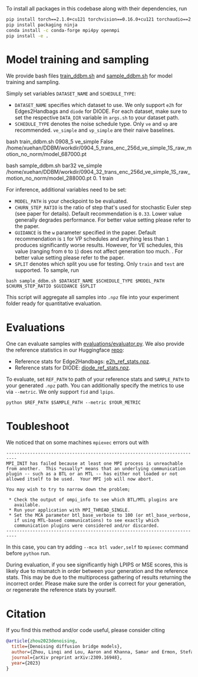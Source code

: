 

To install all packages in this codebase along with their dependencies, run
```sh
pip install torch==2.1.0+cu121 torchvision==0.16.0+cu121 torchaudio==2.1.0 --index-url https://download.pytorch.org/whl/cu121
pip install packaging ninja
conda install -c conda-forge mpi4py openmpi
pip install -e .
```

# Model training and sampling

We provide bash files [train_ddbm.sh](train_ddbm.sh) and [sample_ddbm.sh](sample_ddbm.sh) for model training and sampling. 

Simply set variables `DATASET_NAME` and `SCHEDULE_TYPE`:
- `DATASET_NAME` specifies which dataset to use. We only support `e2h` for Edges2Handbags and `diode` for DIODE. For each dataset, make sure to set the respective `DATA_DIR` variable in `args.sh` to your dataset path.
- `SCHEDULE_TYPE` denotes the noise schedule type. Only `ve` and `vp` are recommended. `ve_simple` and `vp_simple` are their naive baselines.



bash train_ddbm.sh 0908_5 ve_simple False /home/xuehan/DDBM/workdir/0904_5_trans_enc_256d_ve_simple_1S_raw_motion_no_norm/model_687000.pt





bash sample_ddbm.sh bar32 ve_simple /home/xuehan/DDBM/workdir/0904_32_trans_enc_256d_ve_simple_1S_raw_motion_no_norm/model_288000.pt 0. 1 train










For inference, additional variables need to be set:
- `MODEL_PATH` is your checkpoint to be evaluated.
- `CHURN_STEP_RATIO` is the ratio of step that's used for stochastic Euler step (see paper for details). Default recommendation is `0.33`. Lower value generally degrades performance. For better value setting please refer to the paper.
- `GUIDANCE` is the `w` parameter specified in the paper. Default recommendation is `1` for VP schedules and anything less than `1` produces significantly worse results. However, for VE schedules, this value (ranging from `0` to `1`) does not affect generation too much. . For better value setting please refer to the paper.
- `SPLIT` denotes which split you use for testing. Only `train` and `test` are supported.
To sample, run
```
bash sample_ddbm.sh $DATASET_NAME $SCHEDULE_TYPE $MODEL_PATH $CHURN_STEP_RATIO $GUIDANCE $SPLIT
```
This script will aggregate all samples into `.npz` file into your experiment folder ready for quantitative evaluation.













# Evaluations

One can evaluate samples with [evaluations/evaluator.py](evaluations/evaluator.py). We also provide the reference statistics in our Huggingface [repo](https://huggingface.co/alexzhou907/DDBM):
- Reference stats for Edge2Handbags: [e2h_ref_stats.npz](https://huggingface.co/alexzhou907/DDBM/resolve/main/edges2handbags_ref_64_data.npz).
- Reference stats for DIODE: [diode_ref_stats.npz](https://huggingface.co/alexzhou907/DDBM/resolve/main/diode_ref_256_data.npz).

To evaluate, set `REF_PATH` to path of your reference stats and `SAMPLE_PATH` to your generated `.npz` path. You can additionally specify the metrics to use via `--metric`. We only support `fid` and `lpips`.
```
python $REF_PATH $SAMPLE_PATH --metric $YOUR_METRIC
```

# Toubleshoot

We noticed that on some machines `mpiexec` errors out with
```
--------------------------------------------------------------------------
MPI_INIT has failed because at least one MPI process is unreachable
from another.  This *usually* means that an underlying communication
plugin -- such as a BTL or an MTL -- has either not loaded or not
allowed itself to be used.  Your MPI job will now abort.

You may wish to try to narrow down the problem;  

 * Check the output of ompi_info to see which BTL/MTL plugins are
   available.
 * Run your application with MPI_THREAD_SINGLE.  
 * Set the MCA parameter btl_base_verbose to 100 (or mtl_base_verbose,
   if using MTL-based communications) to see exactly which
   communication plugins were considered and/or discarded.
--------------------------------------------------------------------------
```

In this case, you can try adding `--mca btl vader,self` to `mpiexec` command before `python` run.

During evaluation, if you see significantly high LPIPS or MSE scores, this is likely due to mismatch in order between your generation and the reference stats. This may be due to the multiprocess gathering of results returning the incorrect order. Please make sure the order is correct for your generation, or regenerate the reference stats by yourself.


# Citation

If you find this method and/or code useful, please consider citing

```bibtex
@article{zhou2023denoising,
  title={Denoising diffusion bridge models},
  author={Zhou, Linqi and Lou, Aaron and Khanna, Samar and Ermon, Stefano},
  journal={arXiv preprint arXiv:2309.16948},
  year={2023}
}
```
